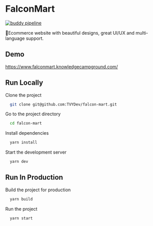 
# FalconMart
[![buddy pipeline](https://app.buddy.works/vannyou_tang/falcon-mart/pipelines/pipeline/343025/badge.svg?token=c48beede677e7988bf91d7909128290a65adf742b11fcc6d73b9a1562a4c0320 "buddy pipeline")](https://app.buddy.works/vannyou_tang/falcon-mart/pipelines/pipeline/343025)

🛒Ecommerce website with beautiful designs, great UI/UX and multi-language support.



## Demo

https://www.falconmart.knowledgecampground.com/

  
## Run Locally

Clone the project

```bash
  git clone git@github.com:TVYDev/falcon-mart.git
```

Go to the project directory

```bash
  cd falcon-mart
```

Install dependencies

```bash
  yarn install
```

Start the development server

```bash
  yarn dev
```

  
## Run In Production

Build the project for production

```bash
  yarn build
```

Run the project

```bash
  yarn start
```